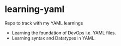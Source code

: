 # learning-yaml
Repo to track with my YAML learnings

- Learning the foundation of DevOps i.e. YAML files.
- Learning syntax and Datatypes in YAML.
